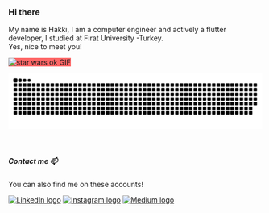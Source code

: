 ### Hi there

My name is Hakkı, I am a computer engineer and actively a flutter developer, I studied at Fırat University -Turkey. <br/>
Yes, nice to meet you!


<img class="giphy-gif-img" src="https://media.giphy.com/media/l4FGztRST7RVKUhoI/giphy.gif" width="360" height="240" alt="star wars ok GIF" style="background: rgb(255, 102, 102);">

<br>

<div align='start'>

![github contribution grid snake animation](https://raw.githubusercontent.com/platane/platane/output/github-contribution-grid-snake.svg)

</div>

<br>

##### Contact me 📫

You can also find me on these accounts!


[<img src="https://cdn.pixabay.com/photo/2017/12/06/04/57/linkedin-3000959_1280.png" alt="LinkedIn logo" width="24">](https://www.linkedin.com/in/hakkicansengonul/)
[<img src="https://cdn.pixabay.com/photo/2016/08/09/17/52/instagram-1581266_1280.jpg" alt="Instagram logo" width="24">](https://www.instagram.com/cansngnl/)
[<img src="https://cdn.pixabay.com/photo/2015/03/10/17/30/twitter-667462_1280.png" alt="Medium logo" width="24">](https://twitter.com/Cansngnl)

